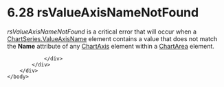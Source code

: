 <html dir="LTR" xmlns:mshelp="http://msdn.microsoft.com/mshelp" xmlns:ddue="http://ddue.schemas.microsoft.com/authoring/2003/5" xmlns:xlink="http://www.w3.org/1999/xlink" xmlns:tool="http://www.microsoft.com/tooltip">
    <head>
        <meta http-equiv="Content-Type" content="text/html; CHARSET=utf-8"></meta>
        <meta name="save" content="history"></meta>
        <title>6.28 rsValueAxisNameNotFound</title>
        <xml>
            <mshelp:toctitle title="6.28 rsValueAxisNameNotFound"></mshelp:toctitle>
            <mshelp:rltitle title="[MS-RDL]: rsValueAxisNameNotFound"></mshelp:rltitle>
            <mshelp:keyword index="A" term="9183c60d-2502-46d3-9023-971b381031ca"></mshelp:keyword>
            <mshelp:attr name="DCSext.ContentType" value="open specification"></mshelp:attr>
            <mshelp:attr name="AssetID" value="9183c60d-2502-46d3-9023-971b381031ca"></mshelp:attr>
            <mshelp:attr name="TopicType" value="kbRef"></mshelp:attr>
            <mshelp:attr name="DCSext.Title" value="[MS-RDL]: rsValueAxisNameNotFound" />
        </xml>
    </head>
    <body>
        <div id="header">
            <h1 class="heading">6.28 rsValueAxisNameNotFound</h1>
        </div>
        <div id="mainSection">
            <div id="mainBody">
                <div id="allHistory" class="saveHistory"></div>
                <div id="sectionSection0" class="section" name="collapseableSection">
                    

<p><i>rsValueAxisNameNotFound</i> is a critical error that will
occur when a <a href="2fc710a1-eedc-4798-9fbd-46a38eae7bb9.htm">ChartSeries.ValueAxisName</a>
element contains a value that does not match the <b>Name</b> attribute of any <a href="0c19f1cb-ef68-4c28-a2d0-8601b7fd0f32.htm">ChartAxis</a> element within a
<a href="74e08a7c-5405-4ea4-b903-a79ef4d215f7.htm">ChartArea</a> element.</p>


                </div>
            </div>
        </div>
    </body>
</html>